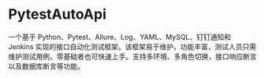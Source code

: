 # PytestAutoApi
一个基于 Python、Pytest、Allure、Log、YAML、MySQL、钉钉通知和 Jenkins 实现的接口自动化测试框架。该框架易于维护，功能丰富，测试人员只需维护测试用例，零基础者也可快速上手。支持多环境、多角色切换，接口响应断言以及数据库断言等功能。
